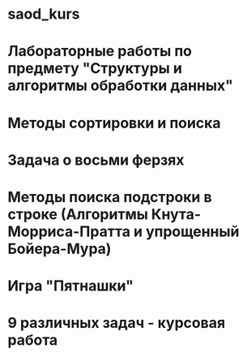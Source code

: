 # saod_kurs
# Лабораторные работы по предмету "Структуры и алгоритмы обработки данных"
# Методы сортировки и поиска
# Задача о восьми ферзях
# Методы поиска подстроки в строке (Алгоритмы Кнута-Морриса-Пратта и упрощенный Бойера-Мура)
# Игра "Пятнашки"
# 9 различных задач - курсовая работа
